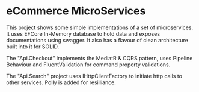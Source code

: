 # eCommerce MicroServices
This project shows some simple implementations of a set of microservices. It uses EFCore In-Memory database to hold data and exposes documentations using swagger. It also has a flavour of clean architecture built into it for SOLID. 

The "Api.Checkout" implements the MediatR & CQRS pattern, uses Pipeline Behaviour and FluentValidation for command property validations.

The "Api.Search" project uses IHttpClientFactory to initiate http calls to other services. Polly is added for resilliance. 
